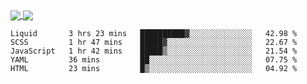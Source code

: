 <a href="https://www.mvuljevas.com">
    <img align="center" src="https://github-readme-stats.vercel.app/api?username=mvuljevas&show_icons=true&theme=dracula" />
</a>
<a href="https://www.mvuljevas.com">
    <img align="center" src="https://github-readme-stats.vercel.app/api/top-langs/?username=mvuljevas&theme=dracula&layout=compact" />
</a>

<br>

<!--START_SECTION:waka-->
```text
Liquid       3 hrs 23 mins   ██████████▓░░░░░░░░░░░░░░   42.98 % 
SCSS         1 hr 47 mins    █████▓░░░░░░░░░░░░░░░░░░░   22.67 % 
JavaScript   1 hr 42 mins    █████▒░░░░░░░░░░░░░░░░░░░   21.54 % 
YAML         36 mins         ██░░░░░░░░░░░░░░░░░░░░░░░   07.75 % 
HTML         23 mins         █▒░░░░░░░░░░░░░░░░░░░░░░░   04.92 % 
```
<!--END_SECTION:waka-->
